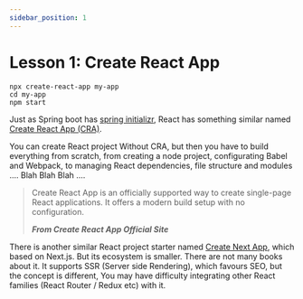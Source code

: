 ```yaml
---
sidebar_position: 1
---
```


# Lesson 1: Create React App

```console
npx create-react-app my-app
cd my-app
npm start
```

Just as Spring boot has [spring initializr](https://start.spring.io/), React has something similar named [Create React App (CRA)](https://create-react-app.dev/docs/getting-started).

You can create React project Without CRA, but then you have to build everything from scratch, from creating a node project, configurating Babel and Webpack, to managing  React dependencies, file structure and modules .... Blah Blah Blah ....

> Create React App is an officially supported way to create single-page React applications. It offers a modern build setup with no configuration.
>  
> ***From Create React App Official Site***

There is another similar React project starter named [Create Next App](https://nextjs.org/docs/api-reference/create-next-app), which based on Next.js. But its ecosystem is smaller. There are not many books about it. It supports SSR (Server side Rendering), which favours SEO, but the concept is different, You may have difficulty integrating other React families (React Router / Redux etc) with it.

